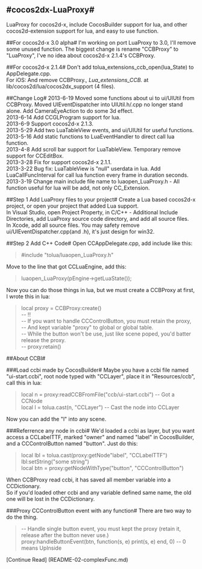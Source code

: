 #cocos2dx-LuaProxy#
-------
LuaProxy for cocos2d-x, include CocosBuilder support for lua, and other cocos2d-extension support for lua, and easy to use function.

##For cocos2d-x 3.0 alpha#
I'm working on port LuaProxy to 3.0, I'll remove some unused function.
The biggest change is rename "CCBProxy" to "LuaProxy", I've no idea about cocos2d-x 2.1.4's CCBProxy.

##For cocos2d-x 2.1.4#
Don't add tolua_extensions_ccb_open(lua_State) to AppDelegate.cpp.  
For iOS: And remove CCBProxy.*, Lua_extensions_CCB.* at lib/cocos2d/lua/cocos2dx_support (4 files).

##Change Log#
2013-6-19 Moved some functions about ui to ui/UIUtil from CCBProxy. Moved UIEventDispatcher into UIUtil.h/.cpp no longer stand alone. Add CameraEyeAction to do some 3d effect.  
2013-6-14 Add CCGLProgram support for lua.  
2013-6-9 Support cocos2d-x 2.1.3.  
2013-5-29 Add two LuaTableView events, and ui/UIUtil for useful functions.  
2013-5-16 Add static functions to LuaEventHandler to direct call lua function.  
2013-4-8 Add scroll bar support for LuaTableView. Temporary remove support for CCEditBox.  
2013-3-28 Fix for support cocos2d-x 2.1.1.  
2013-3-22 Bug fix: LuaTableView is "null" userdata in lua. Add LuaCallFuncInterval for call lua function every frame in duration seconds.  
2013-3-19 Change main include file name to luaopen_LuaProxy.h - All function useful for lua will be add, not only CC_Extension.

##Step 1 Add LuaProxy files to your project#
Create a Lua based cocos2d-x project, or open your project that added Lua support.  
In Visual Studio, open Project Property, in C/C++ - Additional Include Directories, add LuaProxy source code directory, and add all source files.  
In Xcode, add all source files. You may safety remove ui/UIEventDispatcher.cpp(and .h), it's just design for win32.

##Step 2 Add C++ Code#
Open CCAppDelegate.cpp, add include like this:  
>  #include "tolua/luaopen_LuaProxy.h"

Move to the line that got CCLuaEngine, add this:  
> luaopen_LuaProxy(pEngine->getLuaState());  

Now you can do those things in lua, but we must create a CCBProxy at first, I wrote this in lua:  

> local proxy = CCBProxy:create()  
-- !!  
-- If you want to handle CCControlButton, you must retain the proxy,  
-- And kept variable "proxy" to global or global table.  
-- While the button won't be use, just like scene poped, you'd batter release the proxy.  
-- proxy:retain()

##About CCBI#

###Load ccbi made by CocosBuilder#
Maybe you have a ccbi file named "ui-start.ccbi", root node typed with "CCLayer", place it in "Resources/ccb", call this in lua:

> local n = proxy:readCCBFromFile("ccb/ui-start.ccbi") -- Got a CCNode  
local l = tolua.cast(n, "CCLayer") -- Cast the node into CCLayer  

Now you can add the "l" into any scene.

###Referrence any node in ccbi#
We'd loaded a ccbi as layer, but you want access a CCLabelTTF, marked "owner" and named "label" in CocosBuilder, and a CCControlButton named "button". Just do this:

> local lbl = tolua.cast(proxy:getNode"label", "CCLabelTTF")  
lbl:setString("some string")  
local btn = proxy:getNodeWithType("button", "CCControlButton")

When CCBProxy read ccbi, it has saved all member variable into a CCDictionary.  
So if you'd loaded other ccbi and any variable defined same name, the old one will be lost in the CCDictionary.

###Proxy CCControlButton event with any function#
There are two way to do the thing.  
>  -- Handle single button event, you must kept the proxy (retain it, release after the button never use.)  
proxy:handleButtonEvent(btn, function(s, e) print(s, e) end, 0) -- 0 means UpInside

[Continue Read] (README-02-complexFunc.md)
